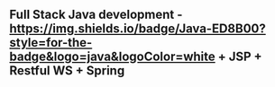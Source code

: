 ## Full Stack Java development - https://img.shields.io/badge/Java-ED8B00?style=for-the-badge&logo=java&logoColor=white + JSP + Restful WS + Spring
